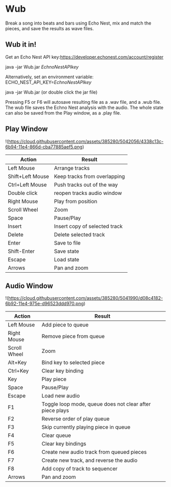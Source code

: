 Wub
==============
Break a song into beats and bars using Echo Nest, mix and match the pieces, and save the results as wave files.



Wub it in!
----
Get an Echo Nest API key:https://developer.echonest.com/account/register

java -jar Wub.jar *EchnoNestAPIkey*

Alternatively, set an environment variable: ECHO_NEST_API_KEY=*EchnoNestAPIkey*

java -jar Wub.jar (or double click the jar file)

Pressing F5 or F6 will autosave resulting file as a .wav file, and a .wub file. The wub file saves the Echno Nest analysis with the audio. The whole state can also be saved from the Play window, as a .play file.

Play Window
----
!(https://cloud.githubusercontent.com/assets/385280/5042056/4338c13c-6b94-11e4-866d-cba77885aef5.png)

Action			|Result
----------------|-----------------------------------------
Left Mouse 		|Arrange tracks
Shift+Left Mouse|Keep tracks from overlapping
Ctrl+Left Mouse |Push tracks out of the way
Double click	|reopen tracks audio window
Right Mouse		|Play from position
Scroll Wheel	|Zoom
Space			|Pause/Play
Insert			|Insert copy of selected track
Delete			|Delete selected track
Enter			|Save to file
Shift-Enter		|Save state
Escape			|Load state
Arrows			|Pan and zoom


Audio Window
----
!(https://cloud.githubusercontent.com/assets/385280/5041990/d08c4182-6b92-11e4-975e-d96523ddd970.png)

Action			|Result
----------------|-----------------------------------------
Left Mouse		|Add piece to queue
Right Mouse		|Remove piece from queue
Scroll Wheel	|Zoom
Alt+Key			|Bind key to selected piece
Ctrl+Key		|Clear key binding
Key				|Play piece
Space			|Pause/Play
Escape 			|Load new audio
F1				|Toggle loop mode, queue does not clear after piece plays
F2         		|Reverse order of play queue
F3				|Skip currently playing piece in queue
F4				|Clear queue
F5              |Clear key bindings
F6              |Create new audio track from queued pieces
F7				|Create new track, and reverse the audio
F8				|Add copy of track to sequencer
Arrows			|Pan and zoom